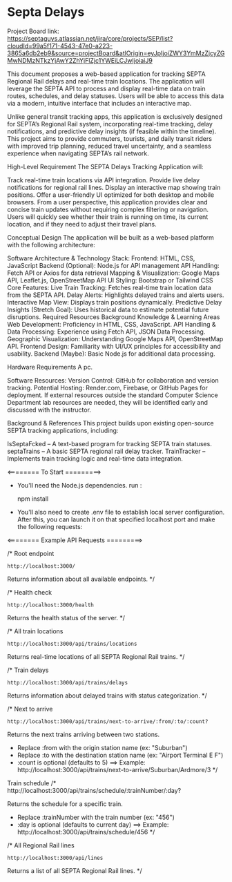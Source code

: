 # Septa Delays

Project Board link: https://septaguys.atlassian.net/jira/core/projects/SEP/list?cloudId=99a5f171-4543-47e0-a223-3865a6db2eb9&source=projectBoard&atlOrigin=eyJpIjoiZWY3YmMzZjcyZGMwNDMzNTkzYjAwY2ZhYjFlZjc1YWEiLCJwIjoiaiJ9

This document proposes a web-based application for tracking SEPTA Regional Rail delays and real-time train locations. The application will leverage the SEPTA API to process and display real-time data on train routes, schedules, and delay statuses. Users will be able to access this data via a modern, intuitive interface that includes an interactive map.

Unlike general transit tracking apps, this application is exclusively designed for SEPTA’s Regional Rail system, incorporating real-time tracking, delay notifications, and predictive delay insights (if feasible within the timeline). This project aims to provide commuters, tourists, and daily transit riders with improved trip planning, reduced travel uncertainty, and a seamless experience when navigating SEPTA’s rail network.

High-Level Requirement
The SEPTA Delays Tracking Application will:

Track real-time train locations via API integration.
Provide live delay notifications for regional rail lines.
Display an interactive map showing train positions.
Offer a user-friendly UI optimized for both desktop and mobile browsers.
From a user perspective, this application provides clear and concise train updates without requiring complex filtering or navigation. Users will quickly see whether their train is running on time, its current location, and if they need to adjust their travel plans.

Conceptual Design
The application will be built as a web-based platform with the following architecture:

Software Architecture & Technology Stack:
Frontend: HTML, CSS, JavaScript
Backend (Optional): Node.js for API management
API Handling: Fetch API or Axios for data retrieval
Mapping & Visualization: Google Maps API, Leaflet.js, OpenStreetMap API
UI Styling: Bootstrap or Tailwind CSS
Core Features:
Live Train Tracking: Fetches real-time train location data from the SEPTA API.
Delay Alerts: Highlights delayed trains and alerts users.
Interactive Map View: Displays train positions dynamically.
Predictive Delay Insights (Stretch Goal): Uses historical data to estimate potential future disruptions.
Required Resources
Background Knowledge & Learning Areas
Web Development: Proficiency in HTML, CSS, JavaScript.
API Handling & Data Processing: Experience using Fetch API, JSON Data Processing.
Geographic Visualization: Understanding Google Maps API, OpenStreetMap API.
Frontend Design: Familiarity with UI/UX principles for accessibility and usability.
Backend (Maybe): Basic Node.js for additional data processing.

Hardware Requirements
A pc.

Software Resources:
Version Control: GitHub for collaboration and version tracking.
Potential Hosting: Render.com, Firebase, or GitHub Pages for deployment.
If external resources outside the standard Computer Science Department lab resources are needed, they will be identified early and discussed with the instructor.

Background & References
This project builds upon existing open-source SEPTA tracking applications, including:

IsSeptaFcked – A text-based program for tracking SEPTA train statuses.
septaTrains – A basic SEPTA regional rail delay tracker.
TrainTracker – Implements train tracking logic and real-time data integration.





<======== To Start =========>

* You'll need the Node.js dependencies. run :

    npm install 

* You'll also need to create .env file to establish local server configuration.
  After this, you can launch it on that specified localhost port and make the following requests:

<======== Example API Requests =========>

/*
Root endpoint

    http://localhost:3000/

Returns information about all available endpoints.
*/

/*
Health check

    http://localhost:3000/health

Returns the health status of the server.
*/

/*
All train locations

    http://localhost:3000/api/trains/locations

Returns real-time locations of all SEPTA Regional Rail 
trains.
*/ 

/*
Train delays

    http://localhost:3000/api/trains/delays

Returns information about delayed trains with status categorization.
*/

/*
Next to arrive

    http://localhost:3000/api/trains/next-to-arrive/:from/:to/:count?

Returns the next trains arriving between two stations.

 * Replace :from with the origin station name (ex: "Suburban")
 * Replace :to with the destination station name (ex: "Airport Terminal E F")
 * :count is optional (defaults to 5)
 ==> Example: http://localhost:3000/api/trains/next-to-arrive/Suburban/Ardmore/3
*/

Train schedule
/*
    http://localhost:3000/api/trains/schedule/:trainNumber/:day?

Returns the schedule for a specific train.

 * Replace :trainNumber with the train number (ex: "456")
 * :day is optional (defaults to current day)
 ==> Example: http://localhost:3000/api/trains/schedule/456
*/

/*
All Regional Rail lines

    http://localhost:3000/api/lines

Returns a list of all SEPTA Regional Rail lines.
*/